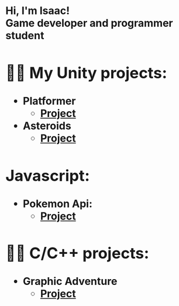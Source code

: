 <h1>Hi, I'm Isaac! <br/><a">Game developer and programmer student</a>
<h2>👨‍💻 My Unity projects:</h2>

- <b>Platformer</b>
  - [Project](https://github.com/IsaacEa/Platformer)
- <b>Asteroids</b>
  - [Project](https://github.com/IsaacEa/Asteroids) 

  
<h2>Javascript:</h2>

- <b>Pokemon Api:</b>
  - [Project](https://github.com/IsaacEa/Pokemon-API)
    
<h2>👨‍💻 C/C++ projects:</h2>

- <b>Graphic Adventure</b>
  - [Project](https://github.com/IsaacEa/Graphic-Adventure)
  
